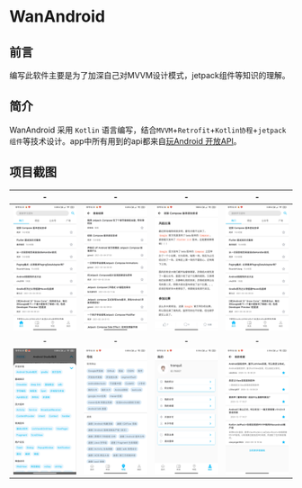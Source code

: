 # WanAndroid

## 前言

编写此软件主要是为了加深自己对MVVM设计模式，jetpack组件等知识的理解。



## 简介

WanAndroid 采用 `Kotlin` 语言编写，结合`MVVM`+`Retrofit`+`Kotlin协程`+`jetpack组件`等技术设计。app中所有用到的api都来自[玩Android 开放API](https://www.wanandroid.com/blog/show/2)。



## 项目截图

|                              -                               |                              -                               |                              -                               |                              -                               |
| :----------------------------------------------------------: | :----------------------------------------------------------: | :----------------------------------------------------------: | :----------------------------------------------------------: |
| ![1.jpg](https://github.com/tranquilme/WanAndroid/blob/main/app/img/1.jpg) | ![2.jpg](https://github.com/tranquilme/WanAndroid/blob/main/app/img/2.jpg) | ![3.jpg](https://github.com/tranquilme/WanAndroid/blob/main/app/img/3.jpg) | ![4.jpg](https://github.com/tranquilme/WanAndroid/blob/main/app/img/1.jpg) |
|                              -                               |                              -                               |                              -                               |                              -                               |
| ![5.jpg](https://github.com/tranquilme/WanAndroid/blob/main/app/img/5.jpg) | ![6.jpg](https://github.com/tranquilme/WanAndroid/blob/main/app/img/6.jpg) | ![7.jpg](https://github.com/tranquilme/WanAndroid/blob/main/app/img/7.jpg) | ![8.jpg](https://github.com/tranquilme/WanAndroid/blob/main/app/img/8.jpg) |



